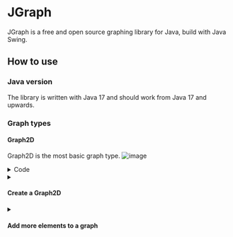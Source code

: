 # JGraph
JGraph is a free and open source graphing library for Java, build with Java Swing.

## How to use

### Java version
The library is written with Java 17 and should work from Java 17 and upwards.

### Graph types
#### Graph2D
Graph2D is the most basic graph type.
![image](https://github.com/Senne98/JGraph/assets/94780127/6d03b4ee-e873-4d70-9dd8-9684f56cec9f)

<details>
<summary>Code</summary>
<br>
  
```java
List<Double> x = new ArrayList<>();
List<Double> y = new ArrayList<>();

for (int i = 0; i < 100d; i++) {
  double valX = ((2d * Math.PI) * (i / 100d));
  x.add(valX);
  y.add(Math.sin(valX));
}

Graph2D graph2 = new Graph2D(x, y, "sinus graph");
graph2.plot();
graph2.save("sin");
```
</details>

<details>
<summary><h4> Create a Graph2D <h4></summary>
<br>
  
When you create a Graph2D you have to add a point or line from the start.
If you want to start with a point you use this constuctor:
  
```
public Graph2D(double x, double y)
```
optionally you can add a color to this point and/or a title to the graph:
```
public Graph2D(double x, double y, Color color)
public Graph2D(double x, double y, String title)
public Graph2D(double x, double y, Color color, String title)
```
It works the same if you want to add a line, but instead of giving two point you give two lists of point that deffine the line.
```
public Graph2D(List<Double> pointsX, List<Double> pointsY)
public Graph2D(List<Double> pointsX, List<Double> pointsY, Color color)
public Graph2D(List<Double> pointsX, List<Double> pointsY, String title)
public Graph2D(List<Double> pointsX, List<Double> pointsY, Color color, String title)
```
</details>

<details>
<summary><h4> Add more elements to a graph <h4></summary>
<br>
If you want to add more elements you can do this with the following functions:
  
* Point:
  ```
    public void addPoint(double x, double y)
    public void addPointList(List<Double> x, List<Double> y)
  ```
* ErrorBar:
  ```
    public void addErrorBar(double x, double y, double errorX, double errorY)
    public void addErrorBarList(List<Double> x, List<Double> y, List<Double> errorX, List<Double> errorY)
  ```
* Graph:
  ```
  public void addGraph(List<Double> pointsX, List<Double> pointsY)
  ```
Once again you can alway optionally give a color for the element.
</details>
